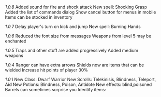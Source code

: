 
*1.0.8*
Added sound for fire and shock attack
New spell: Shocking Grasp
Added the list of commands dialog
Show cancel button for menus in mobile
Items can be stocked in inventory

*1.0.7*
Delay player's turn on kick and jump
New spell: Burning Hands

*1.0.6*
Reduced the font size from messages
Weapons from level 5 may be enchanted

*1.0.5*
Traps and other stuff are added progressively
Added medium weapons

*1.0.4*
Ranger can have extra arrows
Shields now are items that can be wielded
Increase hit points of player 30%

*1.0.1*
New Class: Dwarf Warrior
New Scrolls: Telekinisis, Blindness, Teleport, Aid
New Potions: Blindness, Poison, Antidote
New effects: blind,poisoned
Barrels can sometimes surprise you
Identify items: 